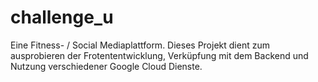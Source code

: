 # challenge_u
Eine Fitness- / Social Mediaplattform.
Dieses Projekt dient zum ausprobieren der Frotententwicklung, Verküpfung mit dem Backend und Nutzung verschiedener Google Cloud Dienste.
